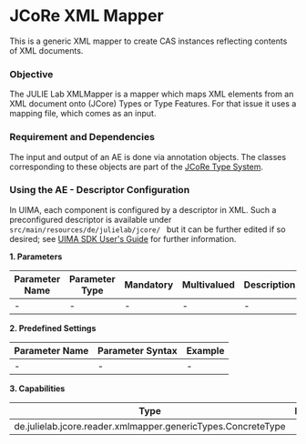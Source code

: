 # JCoRe XML Mapper
This is a generic XML mapper to create CAS instances reflecting contents of XML documents.

### Objective
The JULIE Lab XMLMapper is a mapper which maps XML elements from an XML document onto (JCore) Types or Type Features. For that issue it uses a mapping file, which comes as an input. 

### Requirement and Dependencies
The input and output of an AE is done via annotation objects. The classes corresponding to these objects are part of the [JCoRe Type System](https://github.com/JULIELab/jcore-base/tree/master/jcore-types).

### Using the AE - Descriptor Configuration
In UIMA, each component is configured by a descriptor in XML. Such a preconfigured descriptor is available under `src/main/resources/de/julielab/jcore/ ` but it can be further edited if so desired; see [UIMA SDK User's Guide](https://uima.apache.org/downloads/releaseDocs/2.1.0-incubating/docs/html/tools/tools.html#ugr.tools.cde) for further information.

**1. Parameters**

| Parameter Name | Parameter Type | Mandatory | Multivalued | Description |
|----------------|----------------|-----------|-------------|-------------|
| - | - | - | - |- |


**2. Predefined Settings**

| Parameter Name | Parameter Syntax | Example |
|----------------|------------------|---------|
| -| - | - |


**3. Capabilities**

| Type | Input | Output |
|------|:-----:|:------:|
| de.julielab.jcore.reader.xmlmapper.genericTypes.ConcreteType |  | `+` |


